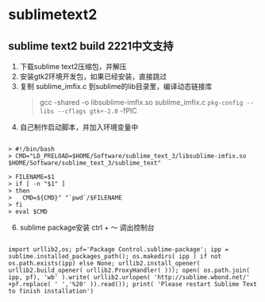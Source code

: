 # sublimetext2
## sublime text2 build 2221中文支持

1. 下载sublime text2压缩包，并解压
2. 安装gtk2环境开发包，如果已经安装，直接跳过
3. 复制 sublime_imfix.c 到sublime的lib目录里，编译动态链接库
	> gcc -shared -o libsublime-imfix.so sublime_imfix.c `pkg-config --libs --cflags gtk+-2.0` -fPIC
4. 自己制作启动脚本，并加入环境变量中
<pre><code>
> #!/bin/bash
> CMD="LD_PRELOAD=$HOME/Software/sublime_text_3/libsublime-imfix.so $HOME/Software/sublime_text_3/sublime_text"

> FILENAME=$1
> if [ -n "$1" ]
> then
>	CMD=${CMD}" "`pwd`/$FILENAME
> fi
> eval $CMD
</code></pre>


6. sublime package安装
	ctrl + ～ 调出控制台
<pre><code>
import urllib2,os; pf='Package Control.sublime-package'; ipp = sublime.installed_packages_path(); os.makedirs( ipp ) if not os.path.exists(ipp) else None; urllib2.install_opener( urllib2.build_opener( urllib2.ProxyHandler( ))); open( os.path.join( ipp, pf), 'wb' ).write( urllib2.urlopen( 'http://sublime.wbond.net/' +pf.replace( ' ','%20' )).read()); print( 'Please restart Sublime Text to finish installation')
</code></pre>
	
